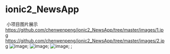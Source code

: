 # ionic2_NewsApp
  小项目图片展示
  https://github.com/chenwenpeng/ionic2_NewsApp/tree/master/images/1.jpg
https://github.com/chenwenpeng/ionic2_NewsApp/tree/master/images/2.jpg
   ![image](https://github.com/chenwenpeng/ionic2_NewsApp/tree/master/images/3.jpg);
    ![image](https://github.com/chenwenpeng/ionic2_NewsApp/tree/master/images/4.jpg);
     ![image](https://github.com/chenwenpeng/ionic2_NewsApp/tree/master/images/5.jpg);
 ;
